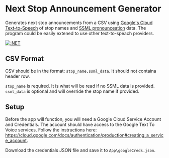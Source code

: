 # Next Stop Announcement Generator

Generates next stop announcements from a CSV using [Google's Cloud Text-to-Speech](https://cloud.google.com/text-to-speech/) of stop names and [SSML pronounceation](https://cloud.google.com/text-to-speech/docs/ssml) data. The program could be easily extened to use other text-to-speach providers.

[![.NET](https://github.com/CUMTD/NextStopAnnouncementGenerator/actions/workflows/dotnet.yml/badge.svg)](https://github.com/CUMTD/NextStopAnnouncementGenerator/actions/workflows/dotnet.yml)

## CSV Format

CSV should be in the format: `stop_name,ssml_data`. It should not containa header row.

`stop_name` is required. It is what will be read if no SSML data is provided.
`ssml_data` is optional and will override the stop name if provided.


## Setup

Before the app will function, you will need a Google Cloud Service Account and Credentials.
The account should have access to the Google Text To Voice services.
Follow the instructions here: https://cloud.google.com/docs/authentication/production#creating_a_service_account.

Download the credentials JSON file and save it to `App\googleCreds.json`.
